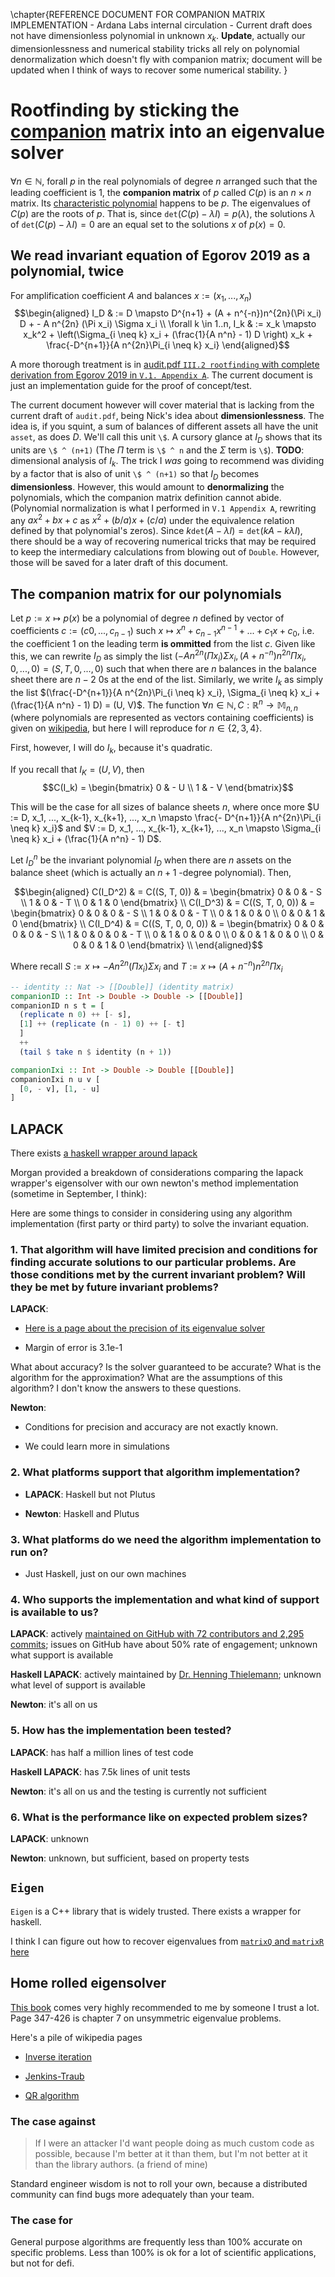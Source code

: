 \chapter{REFERENCE DOCUMENT FOR COMPANION MATRIX IMPLEMENTATION - Ardana Labs internal circulation - Current draft does not have dimensionless polynomial in unknown $x_k$. **Update**, actually our dimensionlessness and numerical stability tricks all rely on polynomial denormalization which doesn't fly with companion matrix; document will be updated when I think of ways to recover some numerical stability. }

# Rootfinding by sticking the [companion](https://en.wikipedia.org/wiki/Companion_matrix) matrix into an eigenvalue solver

$\forall n \in \mathbb{N}$, forall $p$ in the real polynomials of degree $n$ arranged such that the leading coefficient is $1$, the **companion matrix** of $p$ called $C(p)$ is an $n \times n$ matrix. Its [characteristic polynomial](https://en.wikipedia.org/wiki/Characteristic_polynomial) happens to be $p$. The eigenvalues of $C(p)$ are the roots of $p$. That is, since $\texttt{det}(C(p) - \lambda I) = p(\lambda)$, the solutions $\lambda$ of $\texttt{det}(C(p) - \lambda I) = 0$ are an equal set to the solutions $x$ of $p(x) = 0$.

## We read invariant equation of Egorov 2019 as a polynomial, twice

For amplification coefficient $A$ and balances $x := (x_1, ..., x_n)$
$$\begin{aligned}
    I_D & := D \mapsto D^{n+1} + (A + n^{-n})n^{2n}(\Pi x_i) D + - A n^{2n} (\Pi x_i) \Sigma x_i \\
    \forall k \in 1..n, I_k & := x_k \mapsto x_k^2 + \left(\Sigma_{i \neq k} x_i + (\frac{1}{A n^n} - 1) D \right) x_k + \frac{-D^{n+1}}{A n^{2n}\Pi_{i \neq k} x_i}
\end{aligned}$$

A more thorough treatment is in [audit.pdf `III.2 rootfinding` with complete derivation from Egorov 2019 in `V.1.
Appendix A`](https://github.com/ArdanaLabs/audit/blob/main/audit.pdf). The current document is just an implementation guide for the proof of concept/test.

The current document however will cover material that is lacking from the current draft of `audit.pdf`, being Nick's idea about **dimensionlessness**. The idea is, if you squint, a sum of balances of different assets all have the unit `asset`, as does $D$. We'll call this unit `\$`. A cursory glance at $I_D$ shows that its units are `\$ ^ (n+1)` (The $\Pi$ term is `\$ ^ n` and the $\Sigma$ term is `\$`). **TODO**: dimensional analysis of $I_k$. The trick I _was_ going to recommend was dividing by a factor that is also of unit `\$ ^ (n+1)` so that $I_D$ becomes **dimensionless**. However, this would amount to **denormalizing** the polynomials, which the companion matrix definition cannot abide. (Polynomial normalization is what I performed in `V.1 Appendix A`, rewriting any $ax^2 + bx + c$ as $x^2 + (b/a)x + (c/a)$ under the equivalence relation defined by that polynomial's zeros). Since $k\texttt{det}(A - \lambda I) = \texttt{det}(kA - k \lambda I)$, there should be a way of recovering numerical tricks that may be required to keep the intermediary calculations from blowing out of `Double`. However, those will be saved for a later draft of this document.

## The companion matrix for our polynomials

Let $p := x \mapsto p(x)$ be a polynomial of degree $n$ defined by vector of coefficients $c := (c0, ..., c_{n-1})$ such $x \mapsto x^n + c_{n-1} x^{n-1} + ... + c_1 x + c_0$, i.e. the coefficient $1$ on the leading term **is ommitted** from the list $c$. Given like this, we can rewrite $I_D$ as simply the list $(- A n^{2n} (\Pi x_i) \Sigma x_i, (A + n^{-n})n^{2n}\Pi x_i, 0, ..., 0) = (S, T, 0, ..., 0)$ such that when there are $n$ balances in the balance sheet there are $n - 2$ $0$s at the end of the list. Similarly, we write $I_k$ as simply the list $(\frac{-D^{n+1}}{A n^{2n}\Pi_{i \neq k} x_i}, \Sigma_{i \neq k} x_i + (\frac{1}{A n^n} - 1) D) = (U, V)$. The function $\forall n \in \mathbb{N}, C : \mathbb{R}^n \rightarrow \mathbb{M}_{n,n}$ (where polynomials are represented as vectors containing coefficients) is given on [wikipedia](https://en.wikipedia.org/wiki/Companion_matrix), but here I will reproduce for $n \in \{2,3,4\}$.

First, however, I will do $I_k$, because it's quadratic.

If you recall that $I_K = (U, V)$, then
$$C(I_k) = \begin{bmatrix} 0 & - U \\ 1 & - V \end{bmatrix}$$

This will be the case for all sizes of balance sheets $n$, where once more $U := D, x_1, ..., x_{k-1}, x_{k+1}, ..., x_n \mapsto \frac{- D^{n+1}}{A n^{2n}\Pi_{i \neq k} x_i}$ and $V := D, x_1, ..., x_{k-1}, x_{k+1}, ..., x_n \mapsto \Sigma_{i \neq k} x_i + (\frac{1}{A n^n} - 1) D$.

Let $I_D^n$ be the invariant polynomial $I_D$ when there are $n$ assets on the balance sheet (which is actually an $n+1$ -degree polynomial). Then, 

$$\begin{aligned}
  C(I_D^2) & = C((S, T, 0)) & = \begin{bmatrix} 0 & 0 & - S \\ 1 & 0 & - T \\ 0 & 1 & 0 \end{bmatrix} \\
  C(I_D^3) & = C((S, T, 0, 0)) & = \begin{bmatrix} 0 & 0 & 0 & - S \\ 1 & 0 & 0 & - T \\ 0 & 1 & 0 & 0 \\ 0 & 0 & 1 & 0 \end{bmatrix} \\
  C(I_D^4) & = C((S, T, 0, 0, 0)) & = \begin{bmatrix} 0 & 0 & 0 & 0 & - S \\ 1 & 0 & 0 & 0 & - T \\ 0 & 1 & 0 & 0 & 0 \\ 0 & 0 & 1 & 0 & 0 \\ 0 & 0 & 0 & 1 & 0 \end{bmatrix} \\
\end{aligned}$$

Where recall $S := x \mapsto - A n^{2n} (\Pi x_i) \Sigma x_i$ and $T := x \mapsto (A + n^{-n})n^{2n}\Pi x_i$


```haskell
-- identity :: Nat -> [[Double]] (identity matrix)
companionID :: Int -> Double -> Double -> [[Double]]
companionID n s t = [
  (replicate n 0) ++ [- s],
  [1] ++ (replicate (n - 1) 0) ++ [- t]
  ] 
  ++ 
  (tail $ take n $ identity (n + 1))

companionIxi :: Int -> Double -> Double [[Double]]
companionIxi n u v [
  [0, - v], [1, - u]
]
```



## LAPACK

There exists [a haskell wrapper around lapack](https://hackage.haskell.org/package/lapack)

Morgan provided a breakdown of considerations comparing the lapack wrapper's eigensolver with our own newton's method implementation (sometime in September, I think):

Here are some things to consider in considering using any algorithm implementation (first party or third party) to solve the invariant equation.

### 1. That algorithm will have limited precision and conditions for finding accurate solutions to our particular problems. Are those conditions met by the current invariant problem? Will they be met by future invariant problems?

**LAPACK**:

- [Here is a page about the precision of its eigenvalue solver](https://www.netlib.org/lapack/lug/node91.html)

- Margin of error is 3.1e-1

What about accuracy? Is the solver guaranteed to be accurate? What is the algorithm for the approximation? What are the assumptions of this algorithm? I don't know the answers to these questions.

**Newton**: 

- Conditions for precision and accuracy are not exactly known.

- We could learn more in simulations

### 2. What platforms support that algorithm implementation?
- **LAPACK**: Haskell but not Plutus

- **Newton**: Haskell and Plutus

### 3. What platforms do we need the algorithm implementation to run on?

- Just Haskell, just on our own machines

### 4. Who supports the implementation and what kind of support is available to us?

**LAPACK**: actively [maintained on GitHub with 72 contributors and 2,295 commits](https://github.com/Reference-LAPACK/lapack); issues on GitHub have about 50% rate of engagement; unknown what support is available

**Haskell LAPACK**: actively maintained by [Dr. Henning Thielemann](http://henning-thielemann.de/); unknown what level of support is available

**Newton**: it's all on us

### 5. How has the implementation been tested?

**LAPACK**: has half a million lines of test code

**Haskell LAPACK**: has 7.5k lines of unit tests

**Newton**: it's all on us and the testing is currently not sufficient

### 6. What is the performance like on expected problem sizes?

**LAPACK**: unknown

**Newton**: unknown, but sufficient, based on property tests

## `Eigen`

`Eigen` is a C++ library that is widely trusted. There exists a wrapper for haskell. 

I think I can figure out how to recover eigenvalues from [`matrixQ` and `matrixR` here](https://hackage.haskell.org/package/eigen-3.3.7.0/docs/Eigen-Solver-SparseLA.html)

## Home rolled eigensolver

[This book](https://www.cs.cornell.edu/cv/GVL4/golubandvanloan.htm) comes very highly recommended to me by someone I trust a lot. Page 347-426 is chapter 7 on unsymmetric eigenvalue problems. 

Here's a pile of wikipedia pages

- [Inverse iteration](https://en.wikipedia.org/wiki/Inverse_iteration)

- [Jenkins-Traub](https://en.wikipedia.org/wiki/Jenkins%E2%80%93Traub_algorithm)

- [QR algorithm](https://en.m.wikipedia.org/wiki/QR_algorithm)

### The case against

> If I were an attacker I'd want people doing as much custom code as possible, because I'm better at it than them, but I'm not better at it than the library authors. (a friend of mine)

Standard engineer wisdom is not to roll your own, because a distributed community can find bugs more adequately than your team. 

### The case for 

General purpose algorithms are frequently less than 100% accurate on specific problems. Less than 100% is ok for a lot of scientific applications, but not for defi. 

